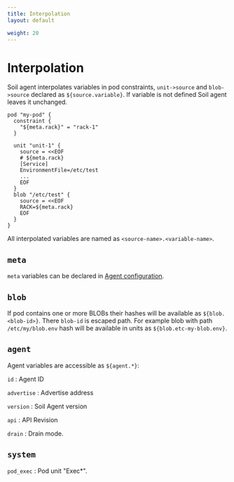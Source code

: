 ```yaml
---
title: Interpolation
layout: default

weight: 20
---
```


# Interpolation

Soil agent interpolates variables in pod constraints, `unit->source` and `blob->source` declared as `${source.variable}`. If variable is not defined Soil agent leaves it unchanged.  

```hcl
pod "my-pod" {
  constraint {
    "${meta.rack}" = "rack-1"
  }

  unit "unit-1" {
    source = <<EOF
    # ${meta.rack}
    [Service]
    EnvironmentFile=/etc/test
    ...
    EOF
  }
  blob "/etc/test" {
    source = <<EOF
    RACK=${meta.rack}
    EOF
  }
}
```

All interpolated variables are named as `<source-name>.<variable-name>`.

## `meta`

`meta` variables can be declared in [Agent configuration]({{site.baseurl}}/agent/configuration).

## `blob`

If pod contains one or more BLOBs their hashes will be available as `${blob.<blob-id>}`. There `blob-id` is escaped path. For example blob with path `/etc/my/blob.env` hash will be available in units as `${blob.etc-my-blob.env}`.

## `agent`

Agent variables are accessible as `${agent.*}`:

`id`
: Agent ID

`advertise`
: Advertise address

`version`
: Soil Agent version

`api`
: API Revision

`drain`
: Drain mode.

## `system`

`pod_exec` 
: Pod unit "Exec*".
